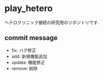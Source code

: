 # play_hetero

ヘテロクリニック接続の研究用のリポジトリです．

## commit message

- fix: バグ修正
- add: 新規機能追加
- updata: 機能修正
- remove: 削除

